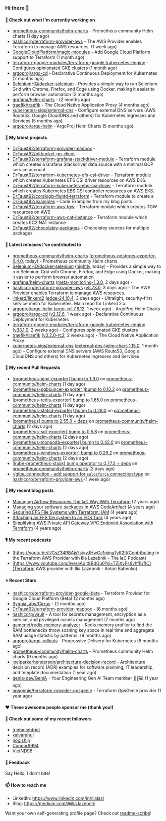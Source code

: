 ### Hi there 👋

#### 👷 Check out what I'm currently working on

- [prometheus-community/helm-charts](https://github.com/prometheus-community/helm-charts) - Prometheus community Helm charts (1 day ago)
- [hashicorp/terraform-provider-aws](https://github.com/hashicorp/terraform-provider-aws) - The AWS Provider enables Terraform to manage AWS resources. (1 week ago)
- [GoogleCloudPlatform/magic-modules](https://github.com/GoogleCloudPlatform/magic-modules) - Add Google Cloud Platform support to Terraform (1 month ago)
- [terraform-google-modules/terraform-google-kubernetes-engine](https://github.com/terraform-google-modules/terraform-google-kubernetes-engine) - Configures opinionated GKE clusters (1 month ago)
- [argoproj/argo-cd](https://github.com/argoproj/argo-cd) - Declarative Continuous Deployment for Kubernetes (2 months ago)
- [SeleniumHQ/docker-selenium](https://github.com/SeleniumHQ/docker-selenium) - Provides a simple way to run Selenium Grid with Chrome, Firefox, and Edge using Docker, making it easier to perform browser automation (2 months ago)
- [grafana/helm-charts](https://github.com/grafana/helm-charts) -  (2 months ago)
- [traefik/traefik](https://github.com/traefik/traefik) - The Cloud Native Application Proxy (4 months ago)
- [kubernetes-sigs/external-dns](https://github.com/kubernetes-sigs/external-dns) - Configure external DNS servers (AWS Route53, Google CloudDNS and others) for Kubernetes Ingresses and Services (5 months ago)
- [argoproj/argo-helm](https://github.com/argoproj/argo-helm) - ArgoProj Helm Charts (5 months ago)

#### 🌱 My latest projects

- [DrFaust92/terraform-provider-mapbox](https://github.com/DrFaust92/terraform-provider-mapbox) - 
- [DrFaust92/bitbucket-go-client](https://github.com/DrFaust92/bitbucket-go-client) - 
- [DrFaust92/terraform-grafana-stackdriver-module](https://github.com/DrFaust92/terraform-grafana-stackdriver-module) - Terraform module which creates a Grafana Stackdriver data source with a minimal GCP service account.
- [DrFaust92/terraform-kubernetes-efs-csi-driver](https://github.com/DrFaust92/terraform-kubernetes-efs-csi-driver) - Terraform module which creates Kubernetes EFS CSI driver resources on AWS EKS.
- [DrFaust92/terraform-kubernetes-ebs-csi-driver](https://github.com/DrFaust92/terraform-kubernetes-ebs-csi-driver) - Terraform module which creates Kubernetes EBS CSI controller resources on AWS EKS.
- [DrFaust92/coralogix-fluntd-terraform](https://github.com/DrFaust92/coralogix-fluntd-terraform) - Terraform module to create a 
- [DrFaust92/examples](https://github.com/DrFaust92/examples) - Code Examples from my blog posts
- [DrFaust92/terraform-aws-tgw](https://github.com/DrFaust92/terraform-aws-tgw) - Terraform module which creates TGW resources on AWS
- [DrFaust92/terraform-aws-nat-instance](https://github.com/DrFaust92/terraform-aws-nat-instance) - Terraform module which creates EC2 NAT instance
- [DrFaust92/chocolatey-packages](https://github.com/DrFaust92/chocolatey-packages) - Chocolatey sources for multiple packages

#### 🔭 Latest releases I've contributed to

- [prometheus-community/helm-charts](https://github.com/prometheus-community/helm-charts) ([prometheus-postgres-exporter-6.4.0](https://github.com/prometheus-community/helm-charts/releases/tag/prometheus-postgres-exporter-6.4.0), today) - Prometheus community Helm charts
- [SeleniumHQ/docker-selenium](https://github.com/SeleniumHQ/docker-selenium) ([nightly](https://github.com/SeleniumHQ/docker-selenium/releases/tag/nightly), today) - Provides a simple way to run Selenium Grid with Chrome, Firefox, and Edge using Docker, making it easier to perform browser automation
- [grafana/helm-charts](https://github.com/grafana/helm-charts) ([meta-monitoring-1.3.0](https://github.com/grafana/helm-charts/releases/tag/meta-monitoring-1.3.0), 2 days ago) - 
- [hashicorp/terraform-provider-aws](https://github.com/hashicorp/terraform-provider-aws) ([v5.73.0](https://github.com/hashicorp/terraform-provider-aws/releases/tag/v5.73.0), 3 days ago) - The AWS Provider enables Terraform to manage AWS resources.
- [linkerd/linkerd2](https://github.com/linkerd/linkerd2) ([edge-24.10.4](https://github.com/linkerd/linkerd2/releases/tag/edge-24.10.4), 3 days ago) - Ultralight, security-first service mesh for Kubernetes. Main repo for Linkerd 2.x.
- [argoproj/argo-helm](https://github.com/argoproj/argo-helm) ([argo-cd-7.6.12](https://github.com/argoproj/argo-helm/releases/tag/argo-cd-7.6.12), 1 week ago) - ArgoProj Helm Charts
- [argoproj/argo-cd](https://github.com/argoproj/argo-cd) ([v2.12.6](https://github.com/argoproj/argo-cd/releases/tag/v2.12.6), 1 week ago) - Declarative Continuous Deployment for Kubernetes
- [terraform-google-modules/terraform-google-kubernetes-engine](https://github.com/terraform-google-modules/terraform-google-kubernetes-engine) ([v33.1.0](https://github.com/terraform-google-modules/terraform-google-kubernetes-engine/releases/tag/v33.1.0), 2 weeks ago) - Configures opinionated GKE clusters
- [traefik/traefik](https://github.com/traefik/traefik) ([v3.2.0-rc2](https://github.com/traefik/traefik/releases/tag/v3.2.0-rc2), 2 weeks ago) - The Cloud Native Application Proxy
- [kubernetes-sigs/external-dns](https://github.com/kubernetes-sigs/external-dns) ([external-dns-helm-chart-1.15.0](https://github.com/kubernetes-sigs/external-dns/releases/tag/external-dns-helm-chart-1.15.0), 1 month ago) - Configure external DNS servers (AWS Route53, Google CloudDNS and others) for Kubernetes Ingresses and Services

#### 🔨 My recent Pull Requests

- [[prometheus-ipmi-exporter] bump to 1.9.0](https://github.com/prometheus-community/helm-charts/pull/4945) on [prometheus-community/helm-charts](https://github.com/prometheus-community/helm-charts) (1 day ago)
- [[prometheus-pgbouncer-exporter ]bump to 0.10.2](https://github.com/prometheus-community/helm-charts/pull/4944) on [prometheus-community/helm-charts](https://github.com/prometheus-community/helm-charts) (1 day ago)
- [[prometheus-redis-exporter] bump to 1.65.0](https://github.com/prometheus-community/helm-charts/pull/4943) on [prometheus-community/helm-charts](https://github.com/prometheus-community/helm-charts) (1 day ago)
- [[prometheus-statsd-exporter] bump to 0.28.0](https://github.com/prometheus-community/helm-charts/pull/4942) on [prometheus-community/helm-charts](https://github.com/prometheus-community/helm-charts) (1 day ago)
- [[prometheus] bump to 2.55.0 &#43; deps](https://github.com/prometheus-community/helm-charts/pull/4938) on [prometheus-community/helm-charts](https://github.com/prometheus-community/helm-charts) (2 days ago)
- [[prometheus-sql-exporter] bump to 0.5.8](https://github.com/prometheus-community/helm-charts/pull/4937) on [prometheus-community/helm-charts](https://github.com/prometheus-community/helm-charts) (2 days ago)
- [[prometheus-mongodb-exporter] bump to 0.42.0](https://github.com/prometheus-community/helm-charts/pull/4936) on [prometheus-community/helm-charts](https://github.com/prometheus-community/helm-charts) (2 days ago)
- [[prometheus-windows-exporter] bump to 0.29.2](https://github.com/prometheus-community/helm-charts/pull/4935) on [prometheus-community/helm-charts](https://github.com/prometheus-community/helm-charts) (2 days ago)
- [[kube-prometheus-stack] bump operator to 0.77.2 &#43; deps](https://github.com/prometheus-community/helm-charts/pull/4934) on [prometheus-community/helm-charts](https://github.com/prometheus-community/helm-charts) (2 days ago)
- [r/glue_connection - add support for `salesforce` connection type](https://github.com/hashicorp/terraform-provider-aws/pull/39809) on [hashicorp/terraform-provider-aws](https://github.com/hashicorp/terraform-provider-aws) (1 week ago)

#### 📜 My recent blog posts

- [Managing Airflow Resources The IaC Way With Terraform](https://engineering.placer.ai/managing-airflow-resources-the-iac-way-with-terraform-ea5b8db573ad?source=rss-cac402f06fa8------2) (2 years ago)
- [Managing your software packages in AWS CodeArtifact](https://medium.com/@ilia.lazebnik/managing-your-software-packages-in-aws-codeartifact-12d00053e243?source=rss-cac402f06fa8------2) (4 years ago)
- [Securing EFS File Systems with Terraform: IAM](https://medium.com/@ilia.lazebnik/securing-efs-file-systems-with-terraform-iam-d2a066c198ab?source=rss-cac402f06fa8------2) (4 years ago)
- [Attaching an EFS file system to an ECS Task](https://medium.com/@ilia.lazebnik/attaching-an-efs-file-system-to-an-ecs-task-7bd15b76a6ef?source=rss-cac402f06fa8------2) (4 years ago)
- [Simplifying AWS Private API Gateway VPC Endpoint Association with Terraform](https://medium.com/@ilia.lazebnik/simplifying-aws-private-api-gateway-vpc-endpoint-association-with-terraform-b379a247afbf?source=rss-cac402f06fa8------2) (4 years ago)

#### 🎙️ My recent podcasts
- [https://youtu.be/UGsZ34RBAjs?si=yJHwGc1pjmaTyK2l](Contributing to the Terraform AWS Provider with Ilia Lazebnik - The IaC Podcast)
- [https://www.youtube.com/live/aAdit9BdGu0?si=TZiXvFs6vhfIUfIC](Terraform AWS provider with Ilia Lazebnik - Anton Babenko)

#### ⭐ Recent Stars

- [hashicorp/terraform-provider-google-beta](https://github.com/hashicorp/terraform-provider-google-beta) - Terraform Provider for Google Cloud Platform (Beta) (2 months ago)
- [SygniaLabs/Cirrus](https://github.com/SygniaLabs/Cirrus) -  (2 months ago)
- [DrFaust92/terraform-provider-mapbox](https://github.com/DrFaust92/terraform-provider-mapbox) -  (6 months ago)
- [hashicorp/vault](https://github.com/hashicorp/vault) - A tool for secrets management, encryption as a service, and privileged access management (7 months ago)
- [gamenet/redis-memory-analyzer](https://github.com/gamenet/redis-memory-analyzer) - Redis memory profiler to find the RAM bottlenecks throw scaning key space in real time and aggregate RAM usage statistic by patterns. (8 months ago)
- [argoproj/argo-rollouts](https://github.com/argoproj/argo-rollouts) - Progressive Delivery for Kubernetes (8 months ago)
- [prometheus-community/helm-charts](https://github.com/prometheus-community/helm-charts) - Prometheus community Helm charts (9 months ago)
- [joelparkerhenderson/architecture-decision-record](https://github.com/joelparkerhenderson/architecture-decision-record) - Architecture decision record (ADR) examples for software planning, IT leadership, and template documentation (1 year ago)
- [genia-dev/GeniA](https://github.com/genia-dev/GeniA) - Your Engineering Gen AI Team member 🧬🤖💻 (1 year ago)
- [opsgenie/terraform-provider-opsgenie](https://github.com/opsgenie/terraform-provider-opsgenie) - Terraform OpsGenie provider (1 year ago)

#### ❤️ These awesome people sponsor me (thank you!)


#### 👯 Check out some of my recent followers

- [trinhminhtriet](https://github.com/trinhminhtriet)
- [kalvarahul](https://github.com/kalvarahul)
- [pogiship](https://github.com/pogiship)
- [Connor9994](https://github.com/Connor9994)
- [VietND96](https://github.com/VietND96)

#### 💬 Feedback

Say Hello, I don't bite!

#### 📫 How to reach me

- LinkedIn: https://www.linkedin.com/in/ilialaz/
- Blog: https://medium.com/@ilia.lazebnik

Want your own self-generating profile page? Check out [readme-scribe](https://github.com/muesli/readme-scribe)!


